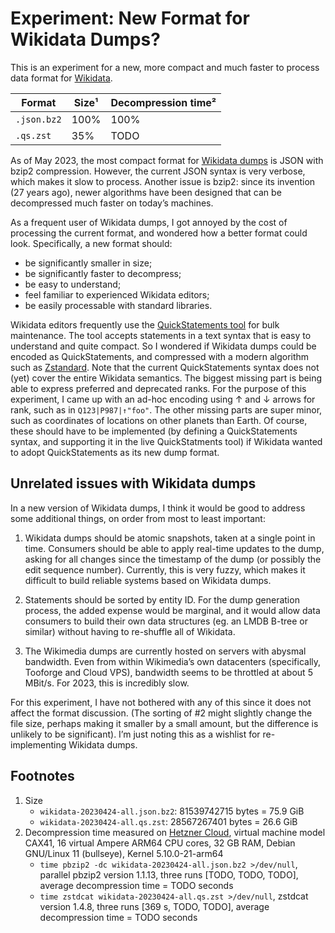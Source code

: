 # Experiment: New Format for Wikidata Dumps?

This is an experiment for a new, more compact and much faster to process
data format for [Wikidata](https://wikidata.org).

| Format      |   Size¹ |  Decompression time² |
|-------------|---------|----------------------|
| `.json.bz2` |    100% |                 100% |
| `.qs.zst`   |     35% |                 TODO |


As of May 2023, the most compact format for [Wikidata dumps](https://dumps.wikimedia.org/wikidatawiki/entities/20230424/) is JSON with bzip2 compression.
However, the current JSON syntax is very verbose, which makes it slow
to process. Another issue is bzip2: since its invention (27 years ago),
newer algorithms have been designed that can be decompressed much faster
on today’s machines.

As a frequent user of Wikidata dumps, I got annoyed by the cost of
processing the current format, and wondered how a better format
could look. Specifically, a new format should:

* be significantly smaller in size;
* be significantly faster to decompress;
* be easy to understand;
* feel familiar to experienced Wikidata editors;
* be easily processable with standard libraries.

Wikidata editors frequently use the
[QuickStatements tool](https://www.wikidata.org/wiki/Help:QuickStatements)
for bulk maintenance. The tool accepts statements in a text syntax that is
easy to understand and quite compact. So I wondered if Wikidata dumps could be
encoded as QuickStatements, and compressed with a modern algorithm such as
[Zstandard](https://en.wikipedia.org/wiki/Zstd). Note
that the current QuickStatements syntax does not (yet) cover the entire
Wikidata semantics. The biggest missing part is being able to
express preferred and deprecated ranks. For the purpose of this experiment,
I came up with an ad-hoc encoding using ↑ and ↓ arrows for  rank, such as in
`Q123|P987|↑"foo"`. The other missing parts are super minor,
such as coordinates of locations on other planets than Earth.
Of course, these should have to be implemented (by defining a QuickStatements
syntax, and supporting it in the live
QuickStatments tool) if Wikidata wanted to adopt QuickStatements as
its new dump format.

## Unrelated issues with Wikidata dumps

In a new version of Wikidata dumps, I think it would be good to address some
additional things, on order from most to least important:

1. Wikidata dumps should be atomic snapshots, taken at a single point
in time. Consumers should be able to apply real-time updates to the dump,
asking for all changes since the timestamp of the dump (or possibly the
edit sequence number). Currently, this is very fuzzy, which makes it
difficult to build reliable systems based on Wikidata dumps.

2. Statements should be sorted by entity ID. For the dump generation process,
the added expense would be marginal, and it would allow data consumers
to build their own data structures (eg. an LMDB B-tree or similar)
without having to re-shuffle all of Wikidata.

3. The Wikimedia dumps are currently hosted on servers with abysmal bandwidth.
Even from within Wikimedia’s own datacenters (specifically, Tooforge and Cloud VPS), bandwidth seems to be throttled at about 5 MBit/s. For 2023, this
is incredibly slow.

For this experiment, I have not bothered with any of this since it does
not affect the format discussion. (The sorting of #2 might slightly
change the file size, perhaps making it smaller by a small amount,
but the difference is unlikely to be significant). I’m just noting this
as a wishlist for re-implementing Wikidata dumps.


## Footnotes

1. Size
    * `wikidata-20230424-all.json.bz2`: 81539742715 bytes = 75.9 GiB
	* `wikidata-20230424-all.qs.zst`: 28567267401 bytes = 26.6 GiB
2. Decompression time measured on [Hetzner Cloud](https://www.hetzner.com/cloud), virtual machine model CAX41, 16 virtual Ampere ARM64 CPU cores, 32 GB RAM, Debian GNU/Linux 11 (bullseye), Kernel 5.10.0-21-arm64
    * `time pbzip2 -dc wikidata-20230424-all.json.bz2 >/dev/null`, parallel pbzip2 version 1.1.13, three runs [TODO, TODO, TODO], average decompression time = TODO seconds
    * `time zstdcat wikidata-20230424-all.qs.zst >/dev/null`, zstdcat version 1.4.8, three runs [369 s, TODO, TODO], average decompression time = TODO seconds

